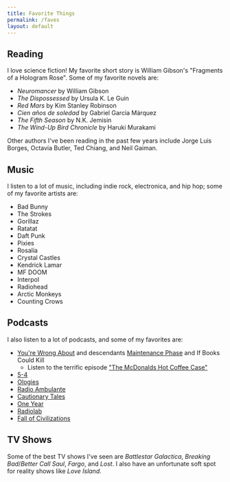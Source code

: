 ```yaml
---
title: Favorite Things
permalink: /faves
layout: default
---
```




## Reading

I love science fiction! My favorite short story is William Gibson's "Fragments of a Hologram Rose". Some of my favorite novels are:

* *Neuromancer* by William Gibson
* *The Dispossessed* by Ursula K. Le Guin
* *Red Mars* by Kim Stanley Robinson
* *Cien años de soledad* by Gabriel Garcia Márquez
* *The Fifth Season* by N.K. Jemisin
* *The Wind-Up Bird Chronicle* by Haruki Murakami

Other authors I've been reading in the past few years include Jorge Luis Borges, Octavia Butler, Ted Chiang, and Neil Gaiman.

## Music

I listen to a lot of music, including indie rock, electronica, and hip hop; some of my favorite artists are:

* Bad Bunny
* The Strokes
* Gorillaz
* Ratatat
* Daft Punk
* Pixies
* Rosalía
* Crystal Castles
* Kendrick Lamar
* MF DOOM
* Interpol
* Radiohead
* Arctic Monkeys
* Counting Crows

## Podcasts

I also listen to a lot of podcasts, and some of my favorites are:

* [You're Wrong About](https://yourewrongabout.com) and descendants [Maintenance Phase](https://maintenancephase.com) and If Books Could Kill
  * Listen to the terrific episode ["The McDonalds Hot Coffee Case"](https://podcasts.apple.com/ca/podcast/the-mcdonalds-hot-coffee-case/)
* [5-4](https://www.fivefourpod.com)
* [Ologies](https://www.alieward.com/ologies)
* [Radio Ambulante](https://radioambulante.org/en)
* [Cautionary Tales](https://timharford.com/articles/cautionarytales/)
* [One Year](https://slate.com/podcasts/one-year/)
* [Radiolab](https://radiolab.org)
* [Fall of Civilizations](https://fallofcivilizationspodcast.com)


## TV Shows

Some of the best TV shows I've seen are *Battlestar Galactica*, *Breaking Bad*/*Better Call Saul*, *Fargo*, and *Lost*.
I also have an unfortunate soft spot for reality shows like *Love Island*.
